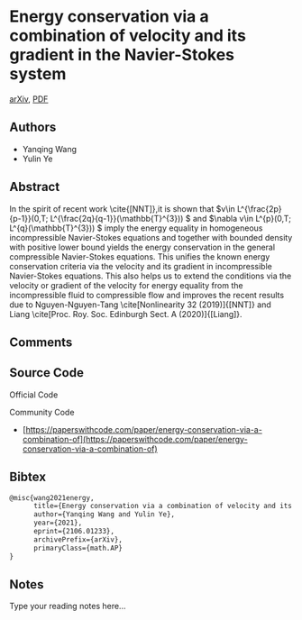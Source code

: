 
# Energy conservation via a combination of velocity and its gradient in the Navier-Stokes system

[arXiv](https://arxiv.org/abs/2106.01233), [PDF](https://arxiv.org/pdf/2106.01233.pdf)

## Authors

- Yanqing Wang
- Yulin Ye

## Abstract

In the spirit of recent work \cite{[NNT]},it is shown that $v\in L^{\frac{2p}{p-1}}(0,T; L^{\frac{2q}{q-1}}(\mathbb{T}^{3})) $ and $\nabla v\in L^{p}(0,T; L^{q}(\mathbb{T}^{3})) $ imply the energy equality in homogeneous incompressible Navier-Stokes equations and together with bounded density with positive lower bound yields the energy conservation in the general compressible Navier-Stokes equations. This unifies the known energy conservation criteria via the velocity and its gradient in incompressible Navier-Stokes equations. This also helps us to extend the conditions via the velocity or gradient of the velocity for energy equality from the incompressible fluid to compressible flow and improves the recent results due to Nguyen-Nguyen-Tang \cite[Nonlinearity 32 (2019)]{[NNT]} and Liang \cite[Proc. Roy. Soc. Edinburgh Sect. A (2020)]{[Liang]}.

## Comments



## Source Code

Official Code



Community Code

- [https://paperswithcode.com/paper/energy-conservation-via-a-combination-of](https://paperswithcode.com/paper/energy-conservation-via-a-combination-of)

## Bibtex

```tex
@misc{wang2021energy,
      title={Energy conservation via a combination of velocity and its gradient in the Navier-Stokes system}, 
      author={Yanqing Wang and Yulin Ye},
      year={2021},
      eprint={2106.01233},
      archivePrefix={arXiv},
      primaryClass={math.AP}
}
```

## Notes

Type your reading notes here...

